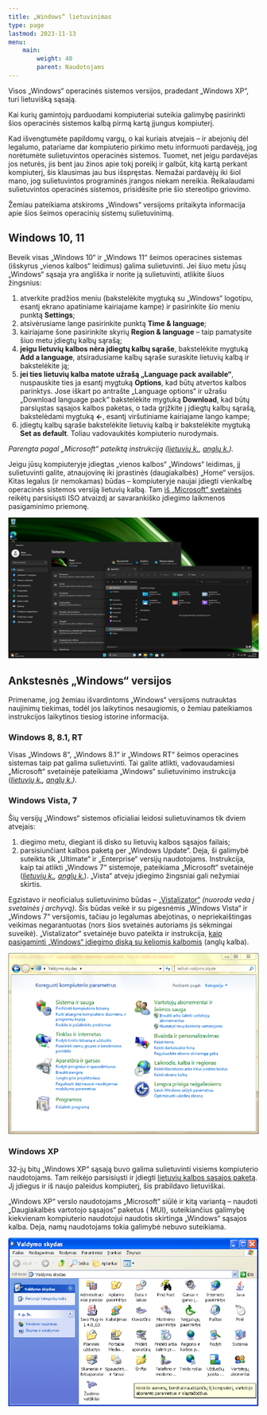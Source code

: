 ```yaml
---
title: „Windows“ lietuvinimas
type: page
lastmod: 2023-11-13
menu:
    main:
        weight: 40
        parent: Naudotojams
---
```


Visos „Windows“ operacinės sistemos versijos, pradedant „Windows XP“, turi lietuvišką sąsają.

Kai kurių gamintojų parduodami kompiuteriai suteikia galimybę pasirinkti šios operacinės sistemos kalbą pirmą kartą
įjungus kompiuterį.

Kad išvengtumėte papildomų vargų, o kai kuriais atvejais – ir abejonių dėl legalumo, patariame dar kompiuterio pirkimo
metu informuoti pardavėją, jog norėtumėte sulietuvintos operacinės sistemos. Tuomet, net jeigu pardavėjas jos neturės,
jis bent jau žinos apie tokį poreikį ir galbūt, kitą kartą perkant kompiuterį, šis klausimas jau bus išspręstas. Nemažai
pardavėjų iki šiol mano, jog sulietuvintos programinės įrangos niekam nereikia. Reikalaudami sulietuvintos operacinės
sistemos, prisidėsite prie šio stereotipo griovimo.

Žemiau pateikiama atskiroms „Windows“ versijoms pritaikyta informacija apie šios šeimos operacinių sistemų
sulietuvinimą.

Windows 10, 11
--------------

Beveik visas „Windows 10“ ir „Windows 11“ šeimos operacines sistemas (išskyrus „vienos kalbos“ leidimus) galima
sulietuvinti. Jei šiuo metu jūsų „Windows“ sąsaja yra angliška ir norite ją sulietuvinti, atlikite šiuos žingsnius:

1. atverkite pradžios meniu (bakstelėkite mygtuką su „Windows“ logotipu, esantį ekrano apatiniame kairiajame kampe) ir
   pasirinkite šio meniu punktą **Settings**;
2. atsivėrusiame lange pasirinkite punktą **Time & language**;
3. kairiajame šone pasirinkite skyrių **Region & language** – taip pamatysite šiuo metu įdiegtų kalbų sąrašą;
4. **jeigu lietuvių kalbos nėra įdiegtų kalbų sąraše**, bakstelėkite mygtuką **Add a language**, atsiradusiame kalbų
   sąraše suraskite lietuvių kalbą ir bakstelėkite ją;
5. **jei ties lietuvių kalba matote užrašą „Language pack available“**, nuspauskite ties ja esantį mygtuką **Options**,
   kad būtų atvertos kalbos parinktys. Jose iškart po antrašte „Language options“ ir užrašu „Download language pack“
   bakstelėkite mygtuką **Download**, kad būtų parsiųstas sąsajos kalbos paketas, o tada grįžkite į įdiegtų kalbų
   sąrašą, bakstelėdami mygtuką **←**, esantį viršutiniame kairiajame lango kampe;
6. įdiegtų kalbų sąraše bakstelėkite lietuvių kalbą ir bakstelėkite mygtuką **Set as default**. Toliau vadovaukitės
   kompiuterio nurodymais.

_Parengta pagal „Microsoft“ pateiktą
instrukciją ([lietuvių k.](https://support.microsoft.com/lt-lt/windows/%C4%AFvesties-ir-rodymo-kalbos-parametr%C5%B3-valdymas-sistemoje-windows-12a10cb4-8626-9b77-0ccb-5013e0c7c7a2 "Įvesties ir rodymo kalbos parametrų valdymas sistemoje „Windows“ – „Microsoft“ palaikymas – microsoft.com"), [anglų k.](https://support.microsoft.com/en-us/windows/manage-the-input-and-display-language-settings-in-windows-12a10cb4-8626-9b77-0ccb-5013e0c7c7a2 "Manage the input and display language settings in Windows – Microsoft Support – microsoft.com"))._

Jeigu jūsų kompiuteryje įdiegtas „vienos kalbos“ „Windows“ leidimas, jį sulietuvinti galite, atnaujovinę iki įprastinės
(daugiakalbės) „Home“ versijos. Kitas legalus (ir nemokamas) būdas – kompiuteryje naujai įdiegti vienkalbę operacinės
sistemos versiją lietuvių kalbą.
Tam [iš „Microsoft“ svetainės](https://www.microsoft.com/lt-lt/software-download "Programinės įrangos atsisiuntimas – microsoft.com")
reikėtų parsisiųsti ISO atvaizdį ar savarankiško įdiegimo laikmenos pasigaminimo priemonę.

![Sulietuvintos „Windows 11“ ekrano nuotrauka](Win11lt.png "Sulietuvintos „Windows 11“ ekrano nuotrauka")

Ankstesnės „Windows“ versijos
-----------------------------

Primename, jog žemiau išvardintoms „Windows“ versijoms nutrauktas naujinimų tiekimas, todėl jos laikytinos nesaugiomis,
o žemiau pateikiamos instrukcijos laikytinos tiesiog istorine informacija.

### Windows 8, 8.1, RT

Visas „Windows 8“, „Windows 8.1“ ir „Windows RT“ šeimos operacines sistemas taip pat galima sulietuvinti. Tai galite
atlikti, vadovaudamiesi „Microsoft“ svetainėje pateikiama „Windows“ sulietuvinimo instrukcija
(_[lietuvių k.](https://support.microsoft.com/lt-lt/windows/klaviat%C5%ABros-i%C5%A1d%C4%97stymo-keitimas-245c49b8-f856-7fd7-2cf5-41e54c66f5b3 "Klaviatūros išdėstymo keitimas – „Windows“ palaikymas – microsoft.com"), [anglų k.](https://support.microsoft.com/en-us/windows/change-your-keyboard-layout-245c49b8-f856-7fd7-2cf5-41e54c66f5b3 "Change your keyboard layout – Windows Support – microsoft.com"))_.

### Windows Vista, 7

Šių versijų „Windows“ sistemos oficialiai leidosi sulietuvinamos tik dviem atvejais:

1. diegimo metu, diegiant iš disko su lietuvių kalbos sąsajos failais;
2. parsisiunčiant kalbos paketą per „Windows Update“. Deja, ši galimybė suteikta tik „Ultimate“ ir „Enterprise“ versijų
   naudotojams. Instrukcija, kaip tai atlikti „Windows 7“ sistemoje, pateikiama „Microsoft“ svetainėje
   (_[lietuvių k.](https://support.microsoft.com/lt-lt/windows/klaviat%C5%ABros-i%C5%A1d%C4%97stymo-keitimas-245c49b8-f856-7fd7-2cf5-41e54c66f5b3 "Klaviatūros išdėstymo keitimas – „Windows“ palaikymas – microsoft.com"), [anglų k.](https://support.microsoft.com/en-us/windows/change-your-keyboard-layout-245c49b8-f856-7fd7-2cf5-41e54c66f5b3 "Change your keyboard layout – Windows Support – microsoft.com")_).
   „Vista“ atveju įdiegimo žingsniai gali nežymiai skirtis.

Egzistavo ir neoficialus sulietuvinimo
būdas – [„Vistalizator“](https://web.archive.org/web/20210502022009/http://www.froggie.sk/ "Vistalizator – change display language in Windows Vista and Windows 7 – froggie.sk")
_(nuoroda veda į svetainės į archyvą)_. Šis būdas veikė ir su pigesnėmis „Windows Vista“ ir „Windows 7“ versijomis,
tačiau jo legalumas abejotinas, o nepriekaištingas veikimas negarantuotas (nors šios svetainės autoriams jis sėkmingai
suveikė). „Vistalizator“ svetainėje buvo pateikta ir
instrukcija, [kaip pasigaminti „Windows“ įdiegimo diską su keliomis kalbomis](https://web.archive.org/web/20210125224004/https://www.froggie.sk/dvd.html "Make your own Multilanguage installation DVD for Windows Vista or Windows 7 – froggie.sk")
(anglų kalba).

![Sulietuvintos „Windows 7“ valdymo skydas](Win7lt.png "Sulietuvintos „Windows 7“ valdymo skydas")

### Windows XP

32-jų bitų „Windows XP“ sąsają buvo galima sulietuvinti visiems kompiuterio naudotojams. Tam reikėjo parsisiųsti ir
įdiegti [lietuvių kalbos sąsajos paketą](LIPSETUP.MSI "Windows® XP LT sąsajos paketas"). Jį įdiegus ir
iš naujo paleidus kompiuterį, šis prabildavo lietuviškai.

„Windows XP“ verslo naudotojams „Microsoft“ siūlė ir kitą variantą – naudoti „Daugiakalbės vartotojo sąsajos“ paketus (
MUI), suteikiančius galimybę kiekvienam kompiuterio naudotojui naudotis skirtinga „Windows“ sąsajos kalba. Deja, namų
naudotojams tokia galimybė nebuvo suteikiama.

![Sulietuvintos „Windows XP“ valdymo skydas](WinXPlt.gif "Sulietuvintos „Windows XP“ valdymo skydas")
